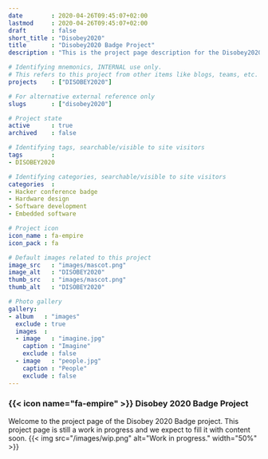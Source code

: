 ```yaml
---
date        : 2020-04-26T09:45:07+02:00
lastmod     : 2020-04-26T09:45:07+02:00
draft       : false
short_title : "Disobey2020"
title       : "Disobey2020 Badge Project"
description : "This is the project page description for the Disobey2020 Project"

# Identifying mnemonics, INTERNAL use only.
# This refers to this project from other items like blogs, teams, etc.
projects    : ["DISOBEY2020"]

# For alternative external reference only
slugs       : ["disobey2020"]

# Project state
active      : true
archived    : false

# Identifying tags, searchable/visible to site visitors
tags        :
- DISOBEY2020

# Identifying categories, searchable/visible to site visitors
categories  :
- Hacker conference badge
- Hardware design
- Software development
- Embedded software

# Project icon
icon_name : fa-empire
icon_pack : fa

# Default images related to this project
image_src   : "images/mascot.png"
image_alt   : "DISOBEY2020"
thumb_src   : "images/mascot.png"
thumb_alt   : "DISOBEY2020"

# Photo gallery
gallery:
- album   : "images"
  exclude : true
  images  :
  - image   : "imagine.jpg"
    caption : "Imagine"
    exclude : false
  - image   : "people.jpg"
    caption : "People"
    exclude : false
---
```


### {{< icon name="fa-empire" >}} Disobey 2020 Badge Project

Welcome to the project page of the Disobey 2020 Badge project. This project page is still a work in progress and we expect to fill it with content soon.
{{< img src="/images/wip.png" alt="Work in progress." width="50%"  >}}
